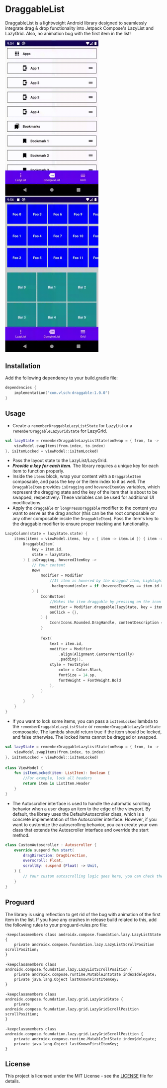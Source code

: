 # DraggableList

DraggableList is a lightweight Android library designed to seamlessly integrate drag & drop functionality into Jetpack Compose's LazyList and LazyGrid. Also, no animation bug with the first item in the list!

<p float="left">
  <img src="https://github.com/volodymyr-sch/DraggableList/blob/master/assets/lazy_list.gif?raw=true" width="300" />
  <img src="https://github.com/volodymyr-sch/DraggableList/blob/master/assets/lazy_grid.gif?raw=true" width="300" />
</p>

## Installation

Add the following dependency to your build.gradle file:
```kotlin
dependencies {
    implementation("com.vlsch:draggable:1.0.0")
}
```

## Usage

- Create a `rememberDraggableLazyListState` for LazyList or a `rememberDraggableLazyGridState` for LazyGrid.
```kotlin
val lazyState = rememberDraggableLazyListState(onSwap = { from, to ->
    viewModel.swapItems(from.index, to.index)
}, isItemLocked = viewModel::isItemLocked)
```
- Pass the layout state to the LazyList/LazyGrid.
- ***Provide a key for each item.*** The library requires a unique key for each item to function properly.
- Inside the `items` block, wrap your content with a `DraggableItem` composable, and pass the key or the item index to it as well. The `DraggableItem` provides `isDragging` and `hoveredItemKey` variables, which represent the dragging state and the key of the item that is about to be swapped, respectively. These variables can be used for additional UI modifications.
- Apply the `draggable` or `longPressDraggable` modifier to the content you want to serve as the drag anchor (this can be the root composable or any other composable inside the `DraggableItem`). Pass the item's key to the draggable modifier to ensure proper tracking and functionality.
```kotlin
LazyColumn(state = lazyState.state) {
    items(items = viewModel.items, key = { item -> item.id }) { item ->
        DraggableItem(
            key = item.id,
            state = lazyState,
        ) { isDragging, hoveredItemKey ->
            // Your content
            Row(
                modifier = Modifier
                    //If item is hovered by the dragged item, highlight it by changing the background color 
                    .background(color = if (hoveredItemKey == item.id && item is ListItem.Item) Color.Green else Color.White),
            ) {
                IconButton(
                    //Makes the item draggable by pressing on the icon
                    modifier = Modifier.draggable(lazyState, key = item.id),
                    onClick = {},
                ) {
                    Icon(Icons.Rounded.DragHandle, contentDescription = "")
                }

                Text(
                    text = item.id,
                    modifier = Modifier
                        .align(Alignment.CenterVertically)
                        .padding(),
                    style = TextStyle(
                        color = Color.Black,
                        fontSize = 14.sp,
                        fontWeight = FontWeight.Bold
                    ),
                )
            }
        }
    }
}
```
- If you want to lock some items, you can pass a `isItemLocked` lambda to the `rememberDraggableLazyListState` or `rememberDraggableLazyGridState` composable. The lambda should return true if the item should be locked, and false otherwise. The locked items cannot be dragged or swapped.
```kotlin
val lazyState = rememberDraggableLazyListState(onSwap = { from, to ->
    viewModel.swapItems(from.index, to.index)
}, isItemLocked = viewModel::isItemLocked)

class ViewModel {
    fun isItemLocked(item: ListItem): Boolean {
        //For example, lock all headers
        return item is ListItem.Header
    }
}
```
- The Autoscroller interface is used to handle the automatic scrolling behavior when a user drags an item to the edge of the viewport. By default, the library uses the DefaultAutoscroller class, which is a concrete implementation of the Autoscroller interface. However, if you want to customize the autoscrolling behavior, you can create your own class that extends the Autoscroller interface and override the start method.
```kotlin
class CustomAutoscroller : Autoscroller {
    override suspend fun start(
        dragDirection: DragDirection,
        overscroll: Float,
        scrollBy: suspend (Float) -> Unit,
    ) {
        // Your custom autoscrolling logic goes here, you can check the DefaultAutoscroller class for reference
    }
}
```

## Proguard

The library is using reflection to get rid of the bug with animation of the first item in the list. If you have any crashes in release build related to this, add the following rules to your proguard-rules.pro file:
```
-keepclassmembers class androidx.compose.foundation.lazy.LazyListState {
    private androidx.compose.foundation.lazy.LazyListScrollPosition scrollPosition;
}

-keepclassmembers class androidx.compose.foundation.lazy.LazyListScrollPosition {
    private androidx.compose.runtime.MutableIntState index$delegate;
    private java.lang.Object lastKnownFirstItemKey;
}

-keepclassmembers class androidx.compose.foundation.lazy.grid.LazyGridState {
    private androidx.compose.foundation.lazy.grid.LazyGridScrollPosition scrollPosition;
}

-keepclassmembers class androidx.compose.foundation.lazy.grid.LazyGridScrollPosition {
    private androidx.compose.runtime.MutableIntState index$delegate;
    private java.lang.Object lastKnownFirstItemKey;
}
```

## License

This project is licensed under the MIT License - see the [LICENSE](LICENSE) file for details.

